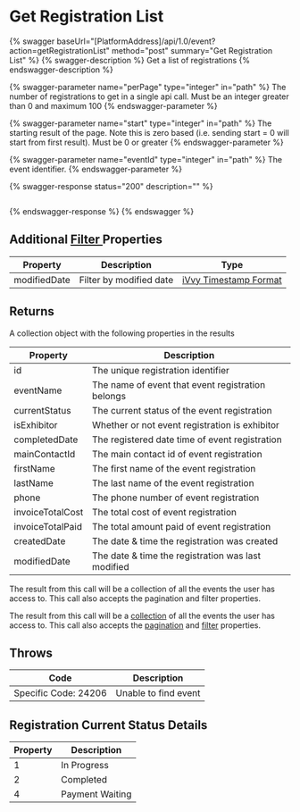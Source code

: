 # Get Registration List

{% swagger baseUrl="[PlatformAddress]/api/1.0/event?action=getRegistrationList" method="post" summary="Get Registration List" %}
{% swagger-description %}
Get a list of registrations
{% endswagger-description %}

{% swagger-parameter name="perPage" type="integer" in="path" %}
The number of registrations to get in a single api call. Must be an integer greater than 0 and maximum 100
{% endswagger-parameter %}

{% swagger-parameter name="start" type="integer" in="path" %}
The starting result of the page. Note this is zero based (i.e. sending start = 0 will start from first result). Must be 0 or greater
{% endswagger-parameter %}

{% swagger-parameter name="eventId" type="integer" in="path" %}
The event identifier.
{% endswagger-parameter %}

{% swagger-response status="200" description="" %}
```
```
{% endswagger-response %}
{% endswagger %}

## Additional [Filter ](../getting-started/interpreting-the-response/filtering.md)Properties

| Property     | Description             | Type                                                                  |
| ------------ | ----------------------- | --------------------------------------------------------------------- |
| modifiedDate | Filter by modified date | [iVvy Timestamp Format](../development-reference/timestamp-format.md) |

## Returns

A collection object with the following properties in the results

| Property         | Description                                        |
| ---------------- | -------------------------------------------------- |
| id               | The unique registration identifier                 |
| eventName        | The name of event that event registration belongs  |
| currentStatus    | The current status of the event registration       |
| isExhibitor      | Whether or not event registration is exhibitor     |
| completedDate    | The registered date time of event registration     |
| mainContactId    | The main contact id of event registration          |
| firstName        | The first name of the event registration           |
| lastName         | The last name of the event registration            |
| phone            | The phone number of event registration             |
| invoiceTotalCost | The total cost of event registration               |
| invoiceTotalPaid | The total amount paid of event registration        |
| createdDate      | The date & time the registration was created       |
| modifiedDate     | The date & time the registration was last modified |

The result from this call will be a collection of all the events the user has access to. This call also accepts the pagination and filter properties.

The result from this call will be a [collection](./#collections) of all the events the user has access to. This call also accepts the [pagination](./#pagination) and [filter](./#filtering) properties.

## Throws

| Code                 | Description          |
| -------------------- | -------------------- |
| Specific Code: 24206 | Unable to find event |

## Registration Current Status Details

| Property | Description     |
| -------- | --------------- |
| 1        | In Progress     |
| 2        | Completed       |
| 4        | Payment Waiting |
